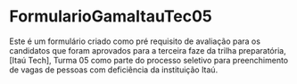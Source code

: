 # FormularioGamaItauTec05
Este é um formulário criado como pré requisito de avaliação para os candidatos que foram aprovados para a terceira faze da trilha preparatória, [Itaú Tech], Turma 05 como parte do processo seletivo para preenchimento de vagas de pessoas com deficiência da instituição Itaú.
